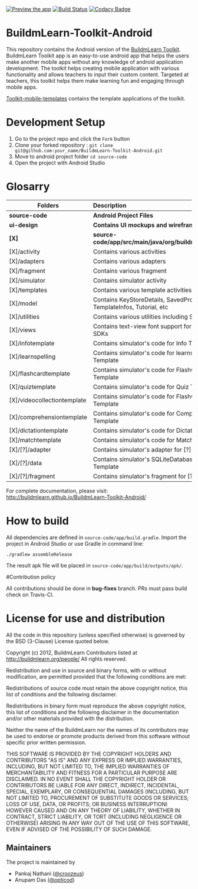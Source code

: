 [![Preview the app](https://img.shields.io/badge/Preview-Appetize.io-green.svg)](https://appetize.io/app/k56b095hpt7ppmhmmhbg2ayj20) [![Build Status](https://travis-ci.org/BuildmLearn/BuildmLearn-Toolkit-Android.svg)](https://travis-ci.org/BuildmLearn/BuildmLearn-Toolkit-Android) [![Codacy Badge](https://api.codacy.com/project/badge/Grade/05c83f4ecad84cc0a2e57d7ea39df41f)](https://www.codacy.com/app/anupam/BuildmLearn-Toolkit-Android?utm_source=github.com&amp;utm_medium=referral&amp;utm_content=BuildmLearn/BuildmLearn-Toolkit-Android&amp;utm_campaign=Badge_Grade)

# BuildmLearn-Toolkit-Android

This repository contains the Android version of the [BuildmLearn Toolkit](https://github.com/BuildmLearn/BuildmLearn-Toolkit). BuildmLearn Toolkit app is an easy-to-use android app that helps the users make another mobile apps without any knowledge of android application development. The toolkit helps creating mobile application with various functionality and allows teachers to input their custom content. Targeted at teachers, this toolkit helps them make learning fun and engaging through mobile apps.

[Toolkit-mobile-templates](https://github.com/BuildmLearn/Toolkit-mobile-templates) contains the template applications of the toolkit.

# Development Setup
1. Go to the project repo and click the `Fork` button
2. Clone your forked repository : `git clone git@github.com:your_name/BuildmLearn-Toolkit-Android.git`
3. Move to android project folder `cd source-code`
4. Open the project with Android Studio

Glosarry
======
| Folders       | Description           |
| ------------- |:-------------|
| **source-code**       | **Android Project Files**           |
| **ui-design**      | **Contains UI mockups and wireframes**   |
| **[X]**       |   **source-code/app/src/main/java/org/buildmlearn/toolkit**    |
| [X]/activity    | Contains various activities  |
| [X]/adapters    | Contains various adapters    |
| [X]/fragment | Contains various fragment  |
| [X]/simulator | Contains simulator activity  |
| [X]/templates | Contains various template activities |
| [X]/model | Contains KeyStoreDetails, SavedProject, TemplateInfos, Tutorial, etc  |
| [X]/utilities | Contains various utilities including SignerThread  |
| [X]/views | Contains text-view font support for old-backed SDKs  |
| [X]/infotemplate | Contains simulator's code for Info Template  |
| [X]/learnspelling | Contains simulator's code for learnspelling Template  |
| [X]/flashcardtemplate | Contains simulator's code for FlashCard Template  |
| [X]/quiztemplate | Contains simulator's code for Quiz Template  |
| [X]/videocollectiontemplate | Contains simulator's code for FlashCard Template  |
| [X]/comprehensiontemplate | Contains simulator's code for Comprehension Template  |
| [X]/dictationtemplate | Contains simulator's code for Dictation Template  |
| [X]/matchtemplate | Contains simulator's code for Match Template  |
| [X]/[?]/adapter | Contains simulator's adapter for [?] Template  |
| [X]/[?]/data  | Contains simulator's SQLiteDatabase code for [?] Template |
| [X]/[?]/fragment | Contains simulator's fragment for [?] Template  |

For complete documentation, please visit: http://buildmlearn.github.io/BuildmLearn-Toolkit-Android/

# How to build

All dependencies are defined in ```source-code/app/build.gradle```. Import the project in Android Studio or use Gradle in command line:

```
./gradlew assembleRelease
```

The result apk file will be placed in ```source-code/app/build/outputs/apk/```.

#Contribution policy

All contributions should be done in **bug-fixes** branch. PRs must pass build check on Travis-CI.

# License for use and distribution

All the code in this repository (unless specified otherwise) is governed by the BSD (3-Clause) License quoted below.

Copyright (c) 2012, BuildmLearn Contributors listed at http://buildmlearn.org/people/ All rights reserved.

Redistribution and use in source and binary forms, with or without modification, are permitted provided that the following conditions are met:

Redistributions of source code must retain the above copyright notice, this list of conditions and the following disclaimer.

Redistributions in binary form must reproduce the above copyright notice, this list of conditions and the following disclaimer in the documentation and/or other materials provided with the distribution.

Neither the name of the BuildmLearn nor the names of its contributors may be used to endorse or promote products derived from this software without specific prior written permission.

THIS SOFTWARE IS PROVIDED BY THE COPYRIGHT HOLDERS AND CONTRIBUTORS "AS IS" AND ANY EXPRESS OR IMPLIED WARRANTIES, INCLUDING, BUT NOT LIMITED TO, THE IMPLIED WARRANTIES OF MERCHANTABILITY AND FITNESS FOR A PARTICULAR PURPOSE ARE DISCLAIMED. IN NO EVENT SHALL THE COPYRIGHT HOLDER OR CONTRIBUTORS BE LIABLE FOR ANY DIRECT, INDIRECT, INCIDENTAL, SPECIAL, EXEMPLARY, OR CONSEQUENTIAL DAMAGES (INCLUDING, BUT NOT LIMITED TO, PROCUREMENT OF SUBSTITUTE GOODS OR SERVICES; LOSS OF USE, DATA, OR PROFITS; OR BUSINESS INTERRUPTION) HOWEVER CAUSED AND ON ANY THEORY OF LIABILITY, WHETHER IN CONTRACT, STRICT LIABILITY, OR TORT (INCLUDING NEGLIGENCE OR OTHERWISE) ARISING IN ANY WAY OUT OF THE USE OF THIS SOFTWARE, EVEN IF ADVISED OF THE POSSIBILITY OF SUCH DAMAGE.

## Maintainers
The project is maintained by
- Pankaj Nathani ([@croozeus](https://github.com/croozeus))
- Anupam Das ([@opticod](https://github.com/opticod))

